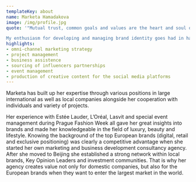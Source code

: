 ```yaml
---
templateKey: about
name: Marketa Hamadakova
image: /img/profile.jpg
quote: '"Mutual trust, common goals and values are the heart and soul of my work. I am great believer in connections across people and emotions.

My enthusiasm for developing and managing brand identity goes had in had with my working experience in marketing, luxury retail and e-tail business. I am thrilled by reaching to people through strategies and visions that transform the brand and uncover more of its potential."'
highlights:
- omni-channel marketing strategy
- project management
- business assistence
- sourcing of influencers partnerships
- event management
- production of creative content for the social media platforms 
---
```



Marketa has built up her expertise through various positions in large international as well as local companies alongside her cooperation with individuals and variety of projects.

Her experience with Estée Lauder, L’Oréal, Lasvit and special event management during Prague Fashion Week all gave her great insights into brands and made her knowledgeable in the field of luxury, beauty and lifestyle. Knowing the background of the top European brands (digital, retail and exclusive positioning) was clearly a competitive advantage when she started her own marketing and business development consultancy agency. After she moved to Beijing she established a strong network within local brands, Key Opinion Leaders and investment communities. That is why her agency creates value not only for domestic companies, but also for the European brands when they want to enter the largest market in the world. 